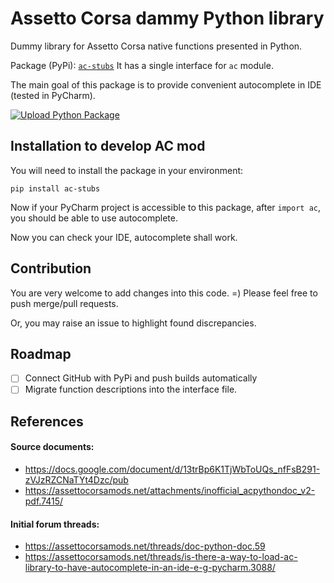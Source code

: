 # Assetto Corsa dammy Python library
Dummy library for Assetto Corsa native functions presented in Python.

Package (PyPi): [`ac-stubs`](https://pypi.org/project/ac-stubs/)
It has a single interface for `ac` module.

The main goal of this package is to provide convenient autocomplete in IDE (tested in PyCharm).

[![Upload Python Package](https://github.com/rikby/ac-dummy-lib/actions/workflows/python-publish.yml/badge.svg)](https://github.com/rikby/ac-dummy-lib/actions/workflows/python-publish.yml)

## Installation to develop AC mod

You will need to install the package in your environment:
```shell
pip install ac-stubs
```

Now if your PyCharm project is accessible to this package,
after `import ac`, you should be able to use autocomplete.

Now you can check your IDE, autocomplete shall work.

## Contribution
You are very welcome to add changes into this code. =)
Please feel free to push merge/pull requests.

Or, you may raise an issue to highlight found discrepancies.

## Roadmap

- [ ] Connect GitHub with PyPi and push builds automatically
- [ ] Migrate function descriptions into the interface file.

## References

#### Source documents:
- https://docs.google.com/document/d/13trBp6K1TjWbToUQs_nfFsB291-zVJzRZCNaTYt4Dzc/pub
- https://assettocorsamods.net/attachments/inofficial_acpythondoc_v2-pdf.7415/

#### Initial forum threads:
- https://assettocorsamods.net/threads/doc-python-doc.59
- https://assettocorsamods.net/threads/is-there-a-way-to-load-ac-library-to-have-autocomplete-in-an-ide-e-g-pycharm.3088/
